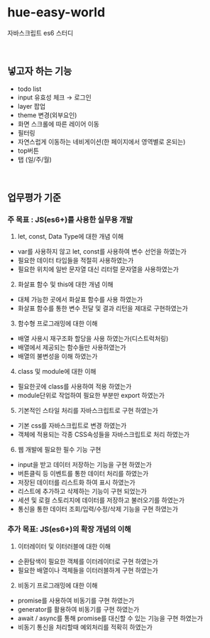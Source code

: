 # hue-easy-world
자바스크립트 es6 스터디

<br/>

## 넣고자 하는 기능
- todo list
- input 유효성 체크 → 로그인
- layer 팝업
- theme 변경(외부요인)
- 화면 스크롤에 따른 레이어 이동
- 필터링
- 자연스럽게 이동하는 네비게이션(한 페이지에서 영역별로 온되는)
- top버튼
- 탭 (일/주/월)

<br/>

## 업무평가 기준

### 주 목표 : JS(es6+)를 사용한 실무용 개발
1. let, const, Data Type에 대한 개념 이해
  - var를 사용하지 않고 let, const를 사용하여 변수 선언을 하였는가
  - 필요한 데이터 타입들을 적절히 사용하였는가
  - 필요한 위치에 일반 문자열 대신 리터럴 문자열을 사용하였는가
2. 화살표 함수 및 this에 대한 개념 이해
  - 대체 가능한 곳에서 화살표 함수를 사용 하였는가
  - 화살표 함수를 통한 변수 전달 및 결과 리턴을 제대로 구현하였는가
3. 함수형 프로그래밍에 대한 이해
  - 배열 사용시 재구조화 할당을 사용 하였는가(디스트럭처링)
  - 배열에서 제공되는 함수들만 사용하였는가
  - 배열의 불변성을 이해 하였는가
4. class 및 module에 대한 이해
  - 필요한곳에 class를 사용하여 적용 하였는가
  - module단위로 작업하여 필요한 부분만 export 하였는가
5. 기본적인 스타일 처리를 자바스크립트로 구현 하였는가
  - 기본 css를 자바스크립트로 변경 하였는가
  - 객체에 적용되는 각종 CSS속성들을 자바스크립트로 처리 하였는가
6. 웹 개발에 필요한 필수 기능 구현
  - input을 받고 데이터 저장하는 기능을 구현 하였는가
  - 버튼클릭 등 이벤트를 통한 데이터 처리를 하였는가
  - 저장된 데이터를 리스트화 하여 표시 하였는가
  - 리스트에 추가하고 삭제하는 기능이 구현 되었는가
  - 세션 및 로컬 스토리지에 데이터를 저장하고 불러오기를 하였는가
  - 통신을 통한 데이터 조회/입력/수정/삭제 기능을 구현 하였는가

### 추가 목표: JS(es6+)의 확장 개념의 이해
1. 이터레이터 및 이터러블에 대한 이해
  - 순환탐색이 필요한 객체를 이터레이터로 구현 하였는가
  - 필요한 배열이나 객체들을 이터러블하게 구현 하였는가
2. 비동기 프로그래밍에 대한 이해
  - promise를 사용하여 비동기를 구현 하였는가
  - generator를 활용하여 비동기를 구현 하였는가
  - await / async를 통해 promise를 대신할 수 있는 기능을 구현 하였는가
  - 비동기 통신을 처리할때 예외처리를 적확히 하였는가
